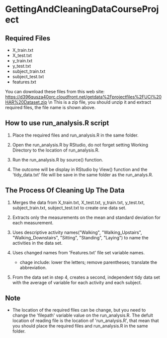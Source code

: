 # GettingAndCleaningDataCourseProject

## Required Files

* X_train.txt
* X_test.txt
* y_train.txt
* y_test.txt
* subject_train.txt
* subject_test.txt
* features.txt

You can download these files from this web site:
https://d396qusza40orc.cloudfront.net/getdata%2Fprojectfiles%2FUCI%20HAR%20Dataset.zip \n
This is a zip file, you should unzip it and extract required files, the file name is shown above.

## How to use run_analysis.R script

1. Place the required files and run_analysis.R in the same folder.

2. Open the run_analysis.R by RStudio, do not forget setting Working Directory to the location of run_analysis.R.

3. Run the run_analysis.R by source() function.

4. The outcome will be display in RStudio by View() function and the 'tidy_data.txt' file will be save in the same folder as the 
  run_analys.R.

## The Process Of Cleaning Up The Data

1. Merges the data from X_train.txt, X_test.txt, y_train.txt, y_test.txt, subject_train.txt, subject_test.txt 
  to create one data set.

2. Extracts only the measurements on the mean and standard deviation for each measurement.

3. Uses descriptive activity names("Walking", "Walking_Upstairs",  "Walking_Downstairs", "Sitting", "Standing", "Laying") 
  to name the activities in the data set.

4. Uses changed names from 'Features.txt' file set variable names.
    * chage include: lower the letters; remove parentheses; translate the abbreviation.
    
5. From the data set in step 4, creates a second, independent tidy data set with the average of variable for each activity and each subject.

## Note

* The location of the required files can be change, but you need to change the 'filepath' variable value on the run_analysis.R.
  The defult location of reading file is the location of 'run_analysis.R', that mean that you should 
  place the required files and run_analysis.R in the same folder.
